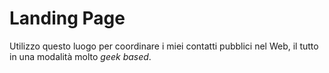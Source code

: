 # Landing Page

Utilizzo questo luogo per coordinare i miei contatti pubblici nel Web, il tutto in una modalità molto *geek based*.
